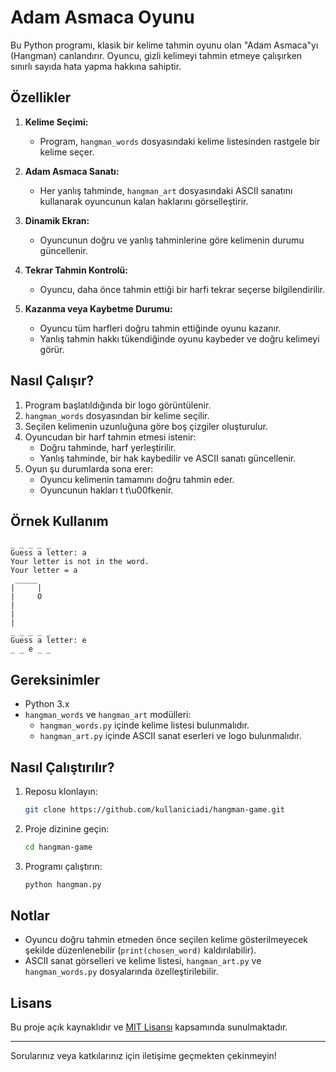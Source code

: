 # Adam Asmaca Oyunu

Bu Python programı, klasik bir kelime tahmin oyunu olan "Adam Asmaca"yı (Hangman) canlandırır. Oyuncu, gizli kelimeyi tahmin etmeye çalışırken sınırlı sayıda hata yapma hakkına sahiptir.

## Özellikler

1. **Kelime Seçimi:**

   - Program, `hangman_words` dosyasındaki kelime listesinden rastgele bir kelime seçer.

2. **Adam Asmaca Sanatı:**

   - Her yanlış tahminde, `hangman_art` dosyasındaki ASCII sanatını kullanarak oyuncunun kalan haklarını görselleştirir.

3. **Dinamik Ekran:**

   - Oyuncunun doğru ve yanlış tahminlerine göre kelimenin durumu güncellenir.

4. **Tekrar Tahmin Kontrolü:**

   - Oyuncu, daha önce tahmin ettiği bir harfi tekrar seçerse bilgilendirilir.

5. **Kazanma veya Kaybetme Durumu:**
   - Oyuncu tüm harfleri doğru tahmin ettiğinde oyunu kazanır.
   - Yanlış tahmin hakkı tükendiğinde oyunu kaybeder ve doğru kelimeyi görür.

## Nasıl Çalışır?

1. Program başlatıldığında bir logo görüntülenir.
2. `hangman_words` dosyasından bir kelime seçilir.
3. Seçilen kelimenin uzunluğuna göre boş çizgiler oluşturulur.
4. Oyuncudan bir harf tahmin etmesi istenir:
   - Doğru tahminde, harf yerleştirilir.
   - Yanlış tahminde, bir hak kaybedilir ve ASCII sanatı güncellenir.
5. Oyun şu durumlarda sona erer:
   - Oyuncu kelimenin tamamını doğru tahmin eder.
   - Oyuncunun hakları t t\u00fkenir.

## Örnek Kullanım

```plaintext
_ _ _ _ _
Guess a letter: a
Your letter is not in the word.
Your letter = a
 _____
|     |
|     O
|
|
|
_ _ _ _ _
Guess a letter: e
_ _ e _ _
```

## Gereksinimler

- Python 3.x
- `hangman_words` ve `hangman_art` modülleri:
  - `hangman_words.py` içinde kelime listesi bulunmalıdır.
  - `hangman_art.py` içinde ASCII sanat eserleri ve logo bulunmalıdır.

## Nasıl Çalıştırılır?

1. Reposu klonlayın:
   ```bash
   git clone https://github.com/kullaniciadi/hangman-game.git
   ```
2. Proje dizinine geçin:
   ```bash
   cd hangman-game
   ```
3. Programı çalıştırın:
   ```bash
   python hangman.py
   ```

## Notlar

- Oyuncu doğru tahmin etmeden önce seçilen kelime gösterilmeyecek şekilde düzenlenebilir (`print(chosen_word)` kaldırılabilir).
- ASCII sanat görselleri ve kelime listesi, `hangman_art.py` ve `hangman_words.py` dosyalarında özelleştirilebilir.

## Lisans

Bu proje açık kaynaklıdır ve [MIT Lisansı](LICENSE) kapsamında sunulmaktadır.

---

Sorularınız veya katkılarınız için iletişime geçmekten çekinmeyin!
